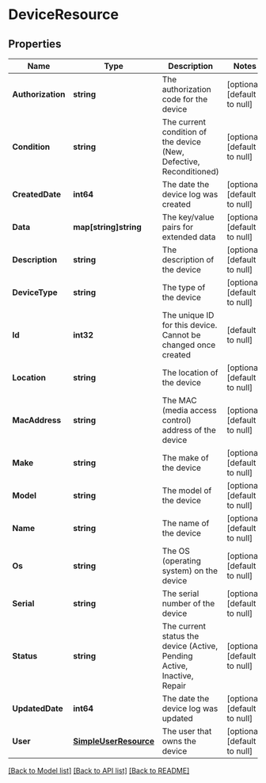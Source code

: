 # DeviceResource

## Properties
Name | Type | Description | Notes
------------ | ------------- | ------------- | -------------
**Authorization** | **string** | The authorization code for the device | [optional] [default to null]
**Condition** | **string** | The current condition of the device (New, Defective, Reconditioned) | [optional] [default to null]
**CreatedDate** | **int64** | The date the device log was created | [optional] [default to null]
**Data** | **map[string]string** | The key/value pairs for extended data | [optional] [default to null]
**Description** | **string** | The description of the device | [optional] [default to null]
**DeviceType** | **string** | The type of the device | [optional] [default to null]
**Id** | **int32** | The unique ID for this device. Cannot be changed once created | [default to null]
**Location** | **string** | The location of the device | [optional] [default to null]
**MacAddress** | **string** | The MAC (media access control) address of the device | [optional] [default to null]
**Make** | **string** | The make of the device | [optional] [default to null]
**Model** | **string** | The model of the device | [optional] [default to null]
**Name** | **string** | The name of the device | [optional] [default to null]
**Os** | **string** | The OS (operating system) on the device | [optional] [default to null]
**Serial** | **string** | The serial number of the device | [optional] [default to null]
**Status** | **string** | The current status the device (Active, Pending Active, Inactive, Repair | [optional] [default to null]
**UpdatedDate** | **int64** | The date the device log was updated | [optional] [default to null]
**User** | [**SimpleUserResource**](SimpleUserResource.md) | The user that owns the device | [optional] [default to null]

[[Back to Model list]](../README.md#documentation-for-models) [[Back to API list]](../README.md#documentation-for-api-endpoints) [[Back to README]](../README.md)


